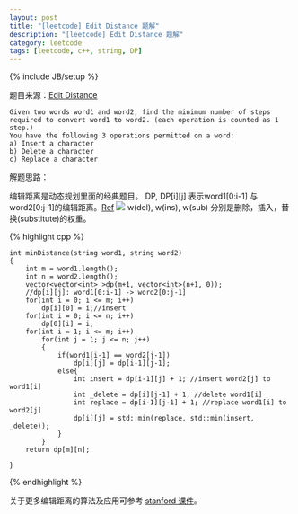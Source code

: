 ```yaml
---
layout: post
title: "[leetcode] Edit Distance 题解"
description: "[leetcode] Edit Distance 题解"
category: leetcode 
tags: [leetcode, c++, string, DP]
---
```

{% include JB/setup %}


题目来源：[Edit Distance](https://oj.leetcode.com/problems/edit-distance/)

>
	Given two words word1 and word2, find the minimum number of steps required to convert word1 to word2. (each operation is counted as 1 step.)
	You have the following 3 operations permitted on a word:
	a) Insert a character
	b) Delete a character
	c) Replace a character
	
解题思路：

编辑距离是动态规划里面的经典题目。
DP, DP[i][j] 表示word1[0:i-1] 与 word2[0:j-1]的编辑距离。[Ref](http://en.wikipedia.org/wiki/Edit_distance)
![](http://upload.wikimedia.org/math/4/1/1/411039fdd7ca16f4569c10310156cfc2.png)
w(del), w(ins), w(sub) 分别是删除，插入，替换(substitute)的权重。

{% highlight cpp %}
	
	int minDistance(string word1, string word2) 
    {
        int m = word1.length();
        int n = word2.length();
        vector<vector<int> >dp(m+1, vector<int>(n+1, 0));
        //dp[i][j]: word1[0:i-1] -> word2[0:j-1]
        for(int i = 0; i <= m; i++)
            dp[i][0] = i;//insert
        for(int i = 0; i <= n; i++)
            dp[0][i] = i;
        for(int i = 1; i <= m; i++)
            for(int j = 1; j <= n; j++)
            {
                if(word1[i-1] == word2[j-1])
                    dp[i][j] = dp[i-1][j-1];
                else{
                    int insert = dp[i-1][j] + 1; //insert word2[j] to word1[i]
                    int _delete = dp[i][j-1] + 1; //delete word1[i]
                    int replace = dp[i-1][j-1] + 1; //replace word1[i] to word2[j]
                    dp[i][j] = std::min(replace, std::min(insert, _delete));
                }
            }
        return dp[m][n];
        
    }
{% endhighlight %}

关于更多编辑距离的算法及应用可参考 [stanford 课件](http://www.stanford.edu/class/cs124/lec/med.pdf)。